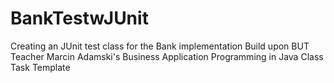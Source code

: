 # BankTestwJUnit
 Creating an JUnit test class for the Bank implementation
 Build upon BUT Teacher Marcin Adamski's Business Application Programming in Java Class Task Template 
